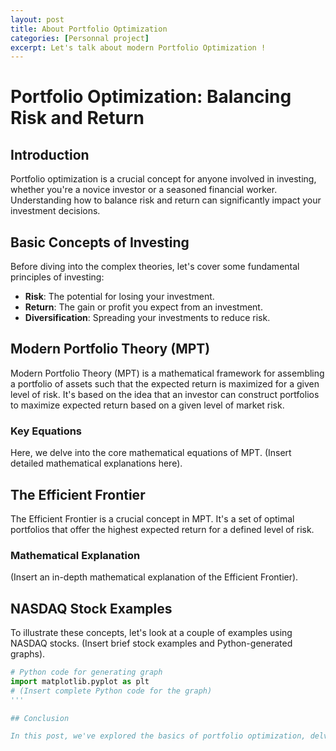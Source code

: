 ```yaml
---
layout: post
title: About Portfolio Optimization
categories: [Personnal project]
excerpt: Let's talk about modern Portfolio Optimization !
---
```


# Portfolio Optimization: Balancing Risk and Return

## Introduction
Portfolio optimization is a crucial concept for anyone involved in investing, whether you're a novice investor or a seasoned financial worker. Understanding how to balance risk and return can significantly impact your investment decisions.

## Basic Concepts of Investing
Before diving into the complex theories, let's cover some fundamental principles of investing:
- **Risk**: The potential for losing your investment.
- **Return**: The gain or profit you expect from an investment.
- **Diversification**: Spreading your investments to reduce risk.

## Modern Portfolio Theory (MPT)
Modern Portfolio Theory (MPT) is a mathematical framework for assembling a portfolio of assets such that the expected return is maximized for a given level of risk. It's based on the idea that an investor can construct portfolios to maximize expected return based on a given level of market risk.

### Key Equations
Here, we delve into the core mathematical equations of MPT. (Insert detailed mathematical explanations here).

## The Efficient Frontier
The Efficient Frontier is a crucial concept in MPT. It's a set of optimal portfolios that offer the highest expected return for a defined level of risk.

### Mathematical Explanation
(Insert an in-depth mathematical explanation of the Efficient Frontier).

## NASDAQ Stock Examples
To illustrate these concepts, let's look at a couple of examples using NASDAQ stocks. (Insert brief stock examples and Python-generated graphs).

```python
# Python code for generating graph
import matplotlib.pyplot as plt
# (Insert complete Python code for the graph)
'''

## Conclusion

In this post, we've explored the basics of portfolio optimization, delved into Modern Portfolio Theory, and discussed the Efficient Frontier. Understanding these concepts is key to making informed investment decisions.
